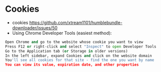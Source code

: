 # Cookies
- cookies https://github.com/xtream1101/humblebundle-downloader/issues/50
- Using Chrome Developer Tools (easiest method):
```python
Open Chrome and go to the website whose cookie you want to view
Press F12 or right-click and select "Inspect" to open Developer Tools
Go to the Application tab (or Storage in older versions)
In the left sidebar, expand Cookies and click on the website domain
You'll see all cookies for that site - find the one you want by name
You can view its value, expiration date, and other properties
```